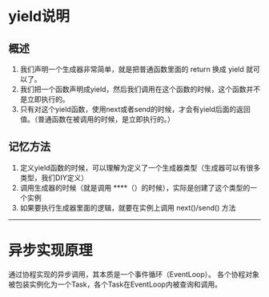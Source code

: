 # yield说明

## 概述
1. 我们声明一个生成器非常简单，就是把普通函数里面的 return 换成 yield 就可以了。
2. 我们把一个函数声明成yield，然后我们调用在这个函数的时候，这个函数并不是立即执行的。
3. 只有对这个yield函数，使用next或者send的时候，才会有yield后面的返回值。（普通函数在被调用的时候，是立即执行的。）


## 记忆方法
1. 定义yield函数的时候，可以理解为定义了一个生成器类型（生成器可以有很多类型，我们DIY定义）
2. 调用生成器的时候（就是调用 ****（）的时候），实际是创建了这个类型的一个实例
3. 如果要执行生成器里面的逻辑，就要在实例上调用 next()/send() 方法

***

# 异步实现原理
通过协程实现的异步调用，其本质是一个事件循环（EventLoop）。
各个协程对象被包装实例化为一个Task，各个Task在EventLoop内被查询和调用。
